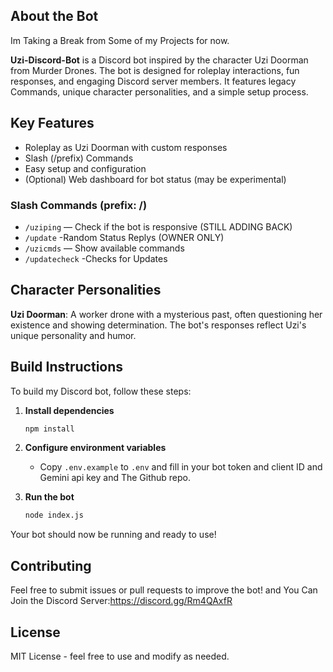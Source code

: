 ## About the Bot

Im Taking a Break from Some of my Projects for now.

**Uzi-Discord-Bot** is a Discord bot inspired by the character Uzi Doorman from Murder Drones. The bot is designed for roleplay interactions, fun responses, and engaging Discord server members. It features legacy Commands, unique character personalities, and a simple setup process.

## Key Features
- Roleplay as Uzi Doorman with custom responses
- Slash (/prefix) Commands 
- Easy setup and configuration
- (Optional) Web dashboard for bot status (may be experimental)


### Slash Commands (prefix: /)

- `/uziping` — Check if the bot is responsive (STILL ADDING BACK)
- `/update` -Random Status Replys (OWNER ONLY)
- `/uzicmds` — Show available commands
- `/updatecheck` -Checks for Updates

## Character Personalities

**Uzi Doorman**: A worker drone with a mysterious past, often questioning her existence and showing determination. The bot's responses reflect Uzi's unique personality and humor.

## Build Instructions
To build my Discord bot, follow these steps:

1. **Install dependencies**
   ```bash
   npm install
   ```

2. **Configure environment variables**
   - Copy `.env.example` to `.env` and fill in your bot token and client ID and Gemini api key and The Github repo.


3. **Run the bot**
   ```bash
   node index.js
   ```

Your bot should now be running and ready to use!

## Contributing
Feel free to submit issues or pull requests to improve the bot! and You Can Join the Discord Server:https://discord.gg/Rm4QAxfR

## License
MIT License - feel free to use and modify as needed.
